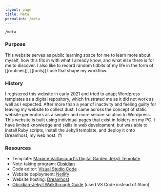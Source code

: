 ```yaml
---
layout: page
title: Meta
permalink: /meta
---
```


`/meta`

### Purpose

This website serves as public learning space for me to learn more about myself, how this fits in with what I already know, and what else there is for me to discover. I also like to record random tidbits of my life in the form of [[routines]], [[tools]] I use that shape my workflow. 

### History

I registered this website in early 2021 and tried to adapt Wordpress templates as a digital repository, which frustrated me as it did not work as well as I expected. After more than a year of inactivity and feeling guilty for leaving my website to collect dust, I came across the concept of static website generators as a simpler and more secure solution to Wordpress. This website is built using individual pages that exist in folders on my PC. I have limited knowledge and skills in web development, but was able to install Ruby scripts, install the Jekyll template, and deploy it onto Dreamhost, my web host. 🙃

### Resources

- Template: [Maxime Vaillancourt's Digital Garden Jekyll Template](https://github.com/maximevaillancourt/digital-garden-jekyll-template)
- Note-taking program: [Obsidian](https://obsidian.md/)
- Code editor: [Visual Studio Code](https://code.visualstudio.com/) 
- Website deployment: [Netlify](https://www.netlify.com/?utm_medium=paid_search&utm_source=google&utm_campaign=12755510784&utm_term=netlify%20hosting)
- Website hosting: [Dreamhost](https://www.dreamhost.com/)
- [Obsidian-Jekyll Walkthrough Guide](https://refinedmind.co/obsidian-jekyll-workflow) (used VS Code instead of Atom)


<style>
  .wrapper {
    max-width: 58em;
  }
</style>